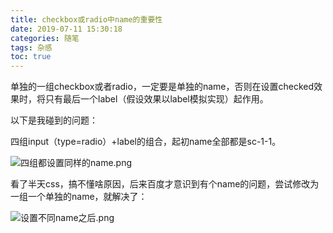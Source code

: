 ```yaml
---
title: checkbox或radio中name的重要性
date: 2019-07-11 15:30:18
categories: 随笔
tags: 杂感
toc: true
---
```

单独的一组checkbox或者radio，一定要是单独的name，否则在设置checked效果时，将只有最后一个label（假设效果以label模拟实现）起作用。

以下是我碰到的问题：

四组input（type=radio）+label的组合，起初name全部都是sc-1-1。

![四组都设置同样的name.png](https://upload-images.jianshu.io/upload_images/29336-d53d9f4db2454e4b.png?imageMogr2/auto-orient/strip%7CimageView2/2/w/1240)

看了半天css，搞不懂啥原因，后来百度才意识到有个name的问题，尝试修改为一组一个单独的name，就解决了：

![设置不同name之后.png](https://upload-images.jianshu.io/upload_images/29336-1bbd89d75af209eb.png?imageMogr2/auto-orient/strip%7CimageView2/2/w/1240)

